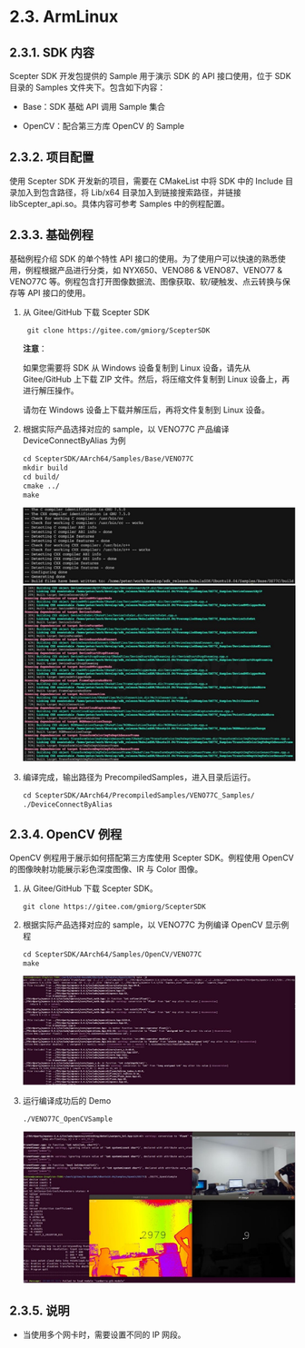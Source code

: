 # 2.3. ArmLinux

## 2.3.1. SDK 内容

Scepter SDK 开发包提供的 Sample 用于演示 SDK 的 API 接口使用，位于 SDK 目录的 Samples 文件夹下。包含如下内容：

- Base：SDK 基础 API 调用 Sample 集合

- OpenCV：配合第三方库 OpenCV 的 Sample

## 2.3.2. 项目配置

使用 Scepter SDK 开发新的项目，需要在 CMakeList 中将 SDK 中的 Include 目录加入到包含路径，将 Lib/x64 目录加入到链接搜索路径，并链接 libScepter_api.so。具体内容可参考 Samples 中的例程配置。

## 2.3.3. 基础例程

基础例程介绍 SDK 的单个特性 API 接口的使用。为了使用户可以快速的熟悉使用，例程根据产品进行分类，如 NYX650、VENO86 & VENO87、VENO77 & VENO77C 等。例程包含打开图像数据流、图像获取、软/硬触发、点云转换与保存等 API 接口的使用。

1. 从 Gitee/GitHub 下载 Scepter SDK

   ```consle
    git clone https://gitee.com/gmiorg/ScepterSDK
   ```

   <!-- ![DownloadScepterSDK](pic/Linux/DownloadScepterSDK.png) -->

   **注意**：

   如果您需要将 SDK 从 Windows 设备复制到 Linux 设备，请先从 Gitee/GitHub 上下载 ZIP 文件。然后，将压缩文件复制到 Linux 设备上，再进行解压操作。

   请勿在 Windows 设备上下载并解压后，再将文件复制到 Linux 设备。

2. 根据实际产品选择对应的 sample，以 VENO77C 产品编译 DeviceConnectByAlias 为例

   ```consle
   cd ScepterSDK/AArch64/Samples/Base/VENO77C
   mkdir build
   cd build/
   cmake ../
   make
   ```

   ![Compilation](pic/Linux/Compilation1.png)
   ![Compilation](pic/Linux/Compilation2.png)

3. 编译完成，输出路径为 PrecompiledSamples，进入目录后运行。

   ```consle
   cd ScepterSDK/AArch64/PrecompiledSamples/VENO77C_Samples/
   ./DeviceConnectByAlias
   ```

   <!-- ![Execution](pic/Linux/Execution.png) -->

## 2.3.4. OpenCV 例程

OpenCV 例程用于展示如何搭配第三方库使用 Scepter SDK。例程使用 OpenCV 的图像映射功能展示彩色深度图像、IR 与 Color 图像。

1. 从 Gitee/GitHub 下载 Scepter SDK。

   ```consle
   git clone https://gitee.com/gmiorg/ScepterSDK
   ```

2. 根据实际产品选择对应的 sample，以 VENO77C 为例编译 OpenCV 显示例程

   ```consle
   cd ScepterSDK/AArch64/Samples/OpenCV/VENO77C
   make
   ```

   ![CompilationOpencv](pic/Linux/CompilationOpencv.png)

3. 运行编译成功后的 Demo

   ```consle
   ./VENO77C_OpenCVSample
   ```

   ![ExecutionOpencv](pic/Linux/ExecutionOpencv.png)

## 2.3.5. 说明

- 当使用多个网卡时，需要设置不同的 IP 网段。
